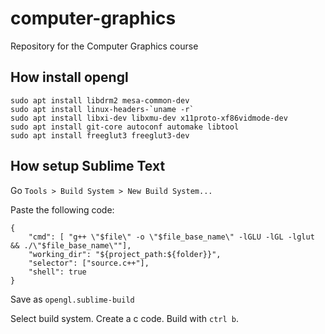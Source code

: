 # computer-graphics
Repository for the Computer Graphics course

## How install opengl

```
sudo apt install libdrm2 mesa-common-dev
sudo apt install linux-headers-`uname -r`
sudo apt install libxi-dev libxmu-dev x11proto-xf86vidmode-dev
sudo apt install git-core autoconf automake libtool
sudo apt install freeglut3 freeglut3-dev
```

## How setup Sublime Text

Go `Tools > Build System > New Build System...`

Paste the following code:

```
{
    "cmd": [ "g++ \"$file\" -o \"$file_base_name\" -lGLU -lGL -lglut && ./\"$file_base_name\""],
    "working_dir": "${project_path:${folder}}",
    "selector": ["source.c++"],
    "shell": true
}
```

Save as `opengl.sublime-build`

Select build system. Create a c code. Build with `ctrl b`.